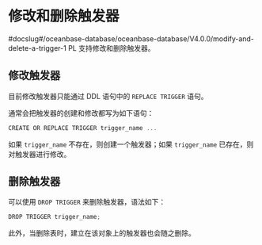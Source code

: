 # 修改和删除触发器
#docslug#/oceanbase-database/oceanbase-database/V4.0.0/modify-and-delete-a-trigger-1
PL 支持修改和删除触发器。

## 修改触发器

目前修改触发器只能通过 DDL 语句中的 `REPLACE TRIGGER` 语句。

通常会把触发器的创建和修改都写为如下语句：

```javascript
CREATE OR REPLACE TRIGGER trigger_name ...
```

如果 `trigger_name` 不存在，则创建一个触发器；如果 `trigger_name` 已存在，则对触发器进行修改。

## 删除触发器

可以使用 `DROP TRIGGER` 来删除触发器，语法如下：

```javascript
DROP TRIGGER trigger_name;
```

此外，当删除表时，建立在该对象上的触发器也会随之删除。
